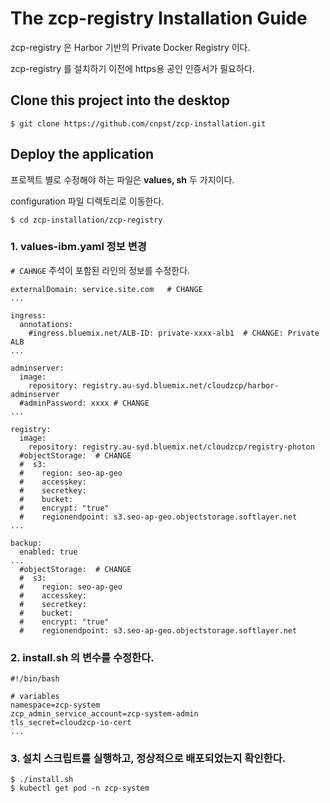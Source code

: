 # The zcp-registry Installation Guide

zcp-registry 은 Harbor 기반의 Private Docker Registry 이다.

zcp-registry 를 설치하기 이전에 https용 공인 인증서가 필요하다.

## Clone this project into the desktop
```
$ git clone https://github.com/cnpst/zcp-installation.git
```

## Deploy the application
프로젝트 별로 수정해야 하는 파일은 **values, sh** 두 가지이다.

configuration 파일 디렉토리로 이동한다.

```
$ cd zcp-installation/zcp-registry
```

### 1. values-ibm.yaml 정보 변경
`# CAHNGE` 주석이 포함된 라인의 정보를 수정한다.
```
externalDomain: service.site.com   # CHANGE
...

ingress:
  annotations:
    #ingress.bluemix.net/ALB-ID: private-xxxx-alb1  # CHANGE: Private ALB
...

adminserver:
  image:
    repository: registry.au-syd.bluemix.net/cloudzcp/harbor-adminserver
  #adminPassword: xxxx # CHANGE
...

registry:
  image:
    repository: registry.au-syd.bluemix.net/cloudzcp/registry-photon
  #objectStorage:  # CHANGE
  #  s3:
  #    region: seo-ap-geo
  #    accesskey: 
  #    secretkey: 
  #    bucket: 
  #    encrypt: "true"
  #    regionendpoint: s3.seo-ap-geo.objectstorage.softlayer.net
...

backup:
  enabled: true
...
  #objectStorage:  # CHANGE
  #  s3: 
  #    region: seo-ap-geo
  #    accesskey: 
  #    secretkey: 
  #    bucket: 
  #    encrypt: "true"
  #    regionendpoint: s3.seo-ap-geo.objectstorage.softlayer.net
```

### 2. install.sh 의 변수를 수정한다.
```
#!/bin/bash

# variables
namespace=zcp-system
zcp_admin_service_account=zcp-system-admin
tls_secret=cloudzcp-io-cert
...
```

### 3. 설치 스크립트를 실행하고, 정상적으로 배포되었는지 확인한다.
```
$ ./install.sh
$ kubectl get pod -n zcp-system
```
